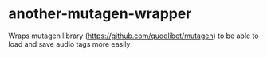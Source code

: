 # another-mutagen-wrapper
Wraps mutagen library (https://github.com/quodlibet/mutagen) to be able to load and save audio tags more easily
